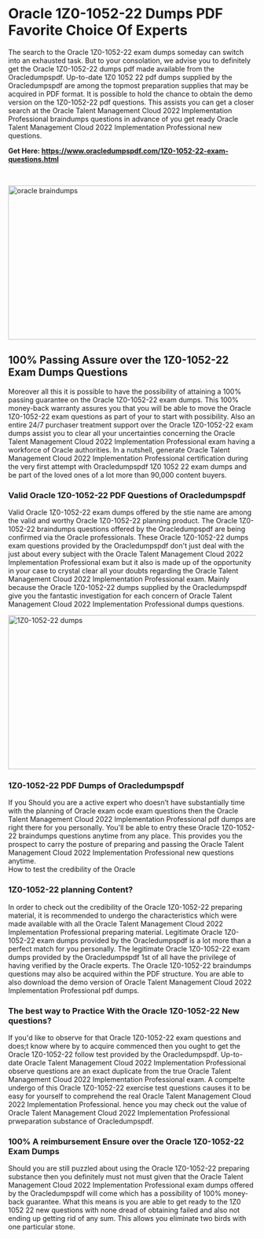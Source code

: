 <h1>Oracle 1Z0-1052-22 Dumps PDF Favorite Choice Of Experts</h1>
<p>The search to the Oracle 1Z0-1052-22 exam dumps someday can switch into an exhausted task. But to your consolation, we advise you to definitely get the Oracle 1Z0-1052-22 dumps pdf made available from the Oracledumpspdf. Up-to-date 1Z0 1052 22 pdf dumps supplied by the Oracledumpspdf are among the topmost preparation supplies that may be acquired in PDF format. It is possible to hold the chance to obtain the demo version on the 1Z0-1052-22 pdf questions. This assists you can get a closer search at the Oracle Talent Management Cloud 2022 Implementation Professional braindumps questions in advance of you get ready Oracle Talent Management Cloud 2022 Implementation Professional new questions.</p>
<p><strong>Get Here: <a href="https://www.oracledumpspdf.com/1Z0-1052-22-exam-questions.html">https://www.oracledumpspdf.com/1Z0-1052-22-exam-questions.html</a></strong></p>
<p>&nbsp;</p>
<p><span style="font-weight: 400;"><img style="display: block; margin-left: auto; margin-right: auto;" src="https://i.ibb.co/RCKYBmz/digital-marketing-Made-with-Poster-My-Wall.jpg" alt="oracle braindumps" width="850" height="314" /></span></p>
<h2><strong>100% Passing Assure over the 1Z0-1052-22 Exam Dumps Questions</strong></h2>
<p>Moreover all this it is possible to have the possibility of attaining a 100% passing guarantee on the Oracle 1Z0-1052-22 exam dumps. This 100% money-back warranty assures you that you will be able to move the Oracle 1Z0-1052-22 exam questions as part of your to start with possibility. Also an entire 24/7 purchaser treatment support over the Oracle 1Z0-1052-22 exam dumps assist you to clear all your uncertainties concerning the Oracle Talent Management Cloud 2022 Implementation Professional exam having a workforce of Oracle authorities. In a nutshell, generate Oracle Talent Management Cloud 2022 Implementation Professional certification during the very first attempt with Oracledumpspdf 1Z0 1052 22 exam dumps and be part of the loved ones of a lot more than 90,000 content buyers.</p>
<h3><strong>Valid Oracle 1Z0-1052-22 PDF Questions of Oracledumpspdf</strong></h3>
<p>Valid Oracle 1Z0-1052-22 exam dumps offered by the stie name are among the valid and worthy Oracle 1Z0-1052-22 planning product. The Oracle 1Z0-1052-22 braindumps questions offered by the Oracledumpspdf are being confirmed via the Oracle professionals. These Oracle 1Z0-1052-22 dumps exam questions provided by the Oracledumpspdf don't just deal with the just about every subject with the Oracle Talent Management Cloud 2022 Implementation Professional exam but it also is made up of the opportunity in your case to crystal clear all your doubts regarding the Oracle Talent Management Cloud 2022 Implementation Professional exam. Mainly because the Oracle 1Z0-1052-22 dumps supplied by the Oracledumpspdf give you the fantastic investigation for each concern of Oracle Talent Management Cloud 2022 Implementation Professional dumps questions.</p>
<p><a href="https://www.oracledumpspdf.com/1Z0-1052-22-exam-questions.html"><span style="font-weight: 400;"><img style="display: block; margin-left: auto; margin-right: auto;" src="https://i.ibb.co/zfVYYs0/Digital-Marketing-Agency-Made-with-Poster-My-Wall-1.jpg" alt="1Z0-1052-22 dumps" width="850" height="314" /></span></a></p>
<h3><strong>1Z0-1052-22 PDF Dumps of Oracledumpspdf</strong></h3>
<p>If you Should you are a active expert who doesn&rsquo;t have substantially time with the planning of Oracle exam ocde exam questions then the Oracle Talent Management Cloud 2022 Implementation Professional pdf dumps are right there for you personally. You'll be able to entry these Oracle 1Z0-1052-22 braindumps questions anytime from any place. This provides you the prospect to carry the posture of preparing and passing the Oracle Talent Management Cloud 2022 Implementation Professional new questions anytime.<br />How to test the credibility of the Oracle</p>
<h3>1Z0-1052-22 planning Content?</h3>
<p>In order to check out the credibility of the Oracle 1Z0-1052-22 preparing material, it is recommended to undergo the characteristics which were made available with all the Oracle Talent Management Cloud 2022 Implementation Professional preparing material. Legitimate Oracle 1Z0-1052-22 exam dumps provided by the Oracledumpspdf is a lot more than a perfect match for you personally. The legitimate Oracle 1Z0-1052-22 exam dumps provided by the Oracledumpspdf 1st of all have the privilege of having verified by the Oracle experts. The Oracle 1Z0-1052-22 braindumps questions may also be acquired within the PDF structure. You are able to also download the demo version of Oracle Talent Management Cloud 2022 Implementation Professional pdf dumps.</p>
<h3>The best way to Practice With the Oracle 1Z0-1052-22 New questions?</h3>
<p>If you'd like to observe for that Oracle 1Z0-1052-22 exam questions and does;t know where by to acquire commenced then you ought to get the Oracle 1Z0-1052-22 follow test provided by the Oracledumpspdf. Up-to-date Oracle Talent Management Cloud 2022 Implementation Professional observe questions are an exact duplicate from the true Oracle Talent Management Cloud 2022 Implementation Professional exam. A compelte undergo of this Oracle 1Z0-1052-22 exercise test questions causes it to be easy for yourself to comprehend the real Oracle Talent Management Cloud 2022 Implementation Professional. hence you may check out the value of Oracle Talent Management Cloud 2022 Implementation Professional prweparation substance of Oracledumpspdf.</p>
<h3><strong>100% A reimbursement Ensure over the Oracle 1Z0-1052-22 Exam Dumps</strong></h3>
<p>Should you are still puzzled about using the Oracle 1Z0-1052-22 preparing substance then you definitely must not must given that the Oracle Talent Management Cloud 2022 Implementation Professional exam dumps offered by the Oracledumpspdf will come which has a possibility of 100% money-back guarantee. What this means is you are able to get ready to the 1Z0 1052 22 new questions with none dread of obtaining failed and also not ending up getting rid of any sum. This allows you eliminate two birds with one particular stone.</p>
